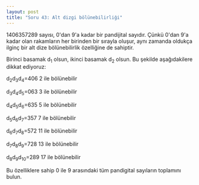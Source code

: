```yaml
---
layout: post
title: "Soru 43: Alt dizgi bölünebilirliği"
---
```



1406357289 sayısı, 0'dan 9'a kadar bir pandijital sayıdır. Çünkü 0'dan 9'a kadar olan rakamların her birinden bir sırayla oluşur, aynı zamanda oldukça ilginç bir alt dize bölünebilirlik özelliğine de sahiptir.

Birinci basamak d<sub>1</sub> olsun, ikinci basamak d<sub>2</sub> olsun. Bu şekilde aşağıdakilere dikkat ediyoruz:


d<sub>2</sub>d<sub>3</sub>d<sub>4</sub>=406 2 ile bölünebilir

d<sub>3</sub>d<sub>4</sub>d<sub>5</sub>=063 3 ile bölünebilir

d<sub>4</sub>d<sub>5</sub>d<sub>6</sub>=635 5 ile bölünebilir

d<sub>5</sub>d<sub>6</sub>d<sub>7</sub>=357 7 ile bölünebilir

d<sub>6</sub>d<sub>7</sub>d<sub>8</sub>=572 11 ile bölünebilir

d<sub>7</sub>d<sub>8</sub>d<sub>9</sub>=728 13 ile bölünebilir

d<sub>8</sub>d<sub>9</sub>d<sub>10</sub>=289 17 ile bölünebilir

Bu özelliklere sahip 0 ile 9 arasındaki tüm pandigital sayıların toplamını bulun.
